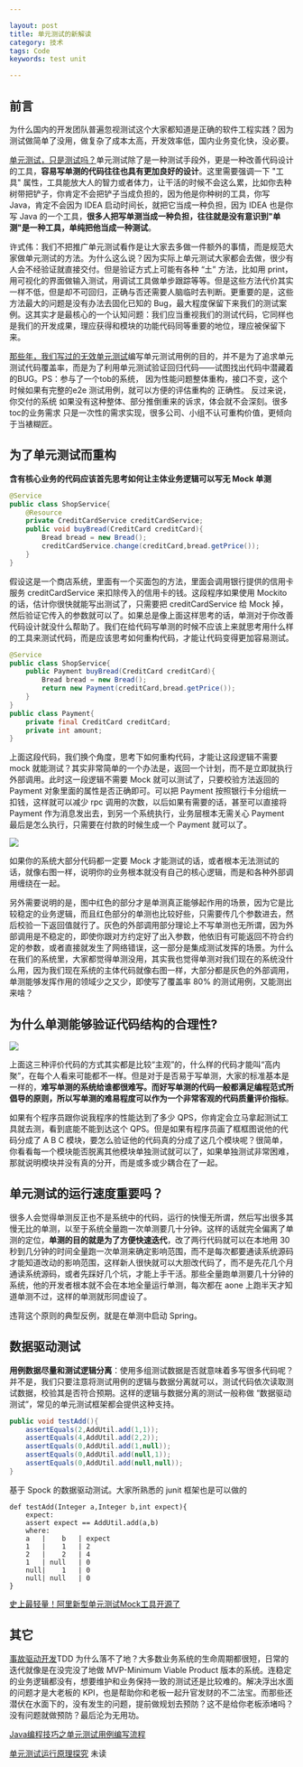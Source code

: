 ```yaml
---

layout: post
title: 单元测试的新解读
category: 技术
tags: Code
keywords: test unit

---
```


## 前言

为什么国内的开发团队普遍忽视测试这个大家都知道是正确的软件工程实践？因为测试做简单了没用，做复杂了成本太高，开发效率低，国内业务变化快，没必要。

[单元测试，只是测试吗？](https://mp.weixin.qq.com/s/nIntjcrhgLQMiNo0XqPyyg)单元测试除了是一种测试手段外，更是一种改善代码设计的工具，**容易写单测的代码往往也具有更加良好的设计**。这里需要强调一下 "工具" 属性，工具能放大人的智力或者体力，让干活的时候不会这么累，比如你去种树带把铲子，你肯定不会把铲子当成负担的，因为他是你种树的工具，你写 Java，肯定不会因为 IDEA 启动时间长，就把它当成一种负担，因为 IDEA 也是你写 Java 的一个工具，**很多人把写单测当成一种负担，往往就是没有意识到"单测"是一种工具，单纯把他当成一种测试**。

许式伟：我们不把推广单元测试看作是让大家去多做一件额外的事情，而是规范大家做单元测试的方法。为什么这么说？因为实际上单元测试大家都会去做，很少有人会不经验证就直接交付。但是验证方式上可能有各种 “土” 方法，比如用 print，用可视化的界面做输入测试，用调试工具做单步跟踪等等。但是这些方法代价其实一样不低，但是却不可回归，正确与否还需要人脑临时去判断。更重要的是，这些方法最大的问题是没有办法去固化已知的 Bug，最大程度保留下来我们的测试案例。这其实才是最核心的一个认知问题：我们应当重视我们的测试代码，它同样也是我们的开发成果，理应获得和模块的功能代码同等重要的地位，理应被保留下来。

[那些年，我们写过的无效单元测试](https://mp.weixin.qq.com/s/R4ZKWcB4TMFAiQlnIRqNeQ)编写单元测试用例的目的，并不是为了追求单元测试代码覆盖率，而是为了利用单元测试验证回归代码——试图找出代码中潜藏着的BUG。PS：参与了一个tob的系统， 因为性能问题整体重构，接口不变，这个时候如果有完整的e2e 测试用例，就可以方便的评估重构的 正确性。 反过来说，你交付的系统 如果没有这种整体、部分推倒重来的诉求，体会就不会深刻。很多toc的业务需求 只是一次性的需求实现，很多公司、小组不认可重构价值，更倾向于当裱糊匠。 

## 为了单元测试而重构

**含有核心业务的代码应该首先思考如何让主体业务逻辑可以写无 Mock 单测**

```java
@Service
public class ShopService{
    @Resource
    private CreditCardService creditCardService;
    public void buyBread(CreditCard creditCard){
        Bread bread = new Bread();
        creditCardService.change(creditCard,bread.getPrice());
    }
}
```

假设这是一个商店系统，里面有一个买面包的方法，里面会调用银行提供的信用卡服务 creditCardService 来扣除传入的信用卡的钱。这段程序如果使用 Mockito 的话，估计你很快就能写出测试了，只需要把 creditCardService 给 Mock 掉，然后验证它传入的参数就可以了。如果总是像上面这样思考的话，单测对于你改善代码设计就没什么帮助了。我们在给代码写单测的时候不应该上来就思考用什么样的工具来测试代码，而是应该思考如何重构代码，才能让代码变得更加容易测试。

```java
@Service
public class ShopService{
    public Payment buyBread(CreditCard creditCard){
        Bread bread = new Bread();
        return new Payment(creditCard,bread.getPrice());
    }
}
public class Payment{
    private final CreditCard creditCard;
    private int amount;
}
```

上面这段代码，我们换个角度，思考下如何重构代码，才能让这段逻辑不需要 mock 就能测试？其实非常简单的一个办法是，返回一个计划，而不是立即就执行外部调用。此时这一段逻辑不需要 Mock 就可以测试了，只要校验方法返回的 Payment 对象里面的属性是否正确即可。可以把 Payment 按照银行卡分组统一扣钱，这样就可以减少 rpc 调用的次数，以后如果有需要的话，甚至可以直接将 Payment 作为消息发出去，到另一个系统执行，业务层根本无需关心 Payment 最后是怎么执行，只需要在付款的时候生成一个 Payment 就可以了。

![](/public/upload/java/business_and_mock.png)

如果你的系统大部分代码都一定要 Mock 才能测试的话，或者根本无法测试的话，就像右图一样，说明你的业务根本就没有自己的核心逻辑，而是和各种外部调用缠绕在一起。

另外需要说明的是，图中红色的部分才是单测真正能够起作用的场景，因为它是比较稳定的业务逻辑，而且红色部分的单测也比较好些，只需要传几个参数进去，然后校验一下返回值就行了。灰色的外部调用部分理论上不写单测也无所谓，因为外部调用是不稳定的，即使你跟对方约定好了出入参数，他依旧有可能返回不符合约定的参数，或者直接就发生了网络错误，这一部分是集成测试发挥的场景。为什么在我们的系统里，大家都觉得单测没用，其实我也觉得单测对我们现在的系统没什么用，因为我们现在系统的主体代码就像右图一样，大部分都是灰色的外部调用，单测能够发挥作用的领域少之又少，即使写了覆盖率 80% 的测试用例，又能测出来啥？

## 为什么单测能够验证代码结构的合理性?

![](/public/upload/java/code_structure_and_test.png)

上面这三种评价代码的方式其实都是比较“主观”的，什么样的代码才能叫“高内聚”，在每个人看来可能都不一样。但是对于是否易于写单测，大家的标准基本是一样的，**难写单测的系统给谁都很难写。而好写单测的代码一般都满足编程范式所倡导的原则，所以写单测的难易程度可以作为一个非常客观的代码质量评价指标**。

如果有个程序员跟你说我程序的性能达到了多少 QPS，你肯定会立马拿起测试工具就去测，看到底能不能到达这个 QPS。但是如果有程序员画了框框图说他的代码分成了 A B C 模块，要怎么验证他的代码真的分成了这几个模块呢？很简单，你看看每一个模块能否脱离其他模块单独测试就可以了，如果单独测试非常困难，那就说明模块并没有真的分开，而是或多或少耦合在了一起。

## 单元测试的运行速度重要吗？

很多人会觉得单测反正也不是系统中的代码，运行的快慢无所谓，然后写出很多其慢无比的单测，以至于系统全量跑一次单测要几十分钟。这样的话就完全偏离了单测的定位，**单测的目的就是为了方便快速迭代**，改了两行代码就可以在本地用 30 秒到几分钟的时间全量跑一次单测来确定影响范围，而不是每次都要通读系统源码才能知道改动的影响范围，这样新人很快就可以大胆改代码了，而不是先花几个月通读系统源码，或者先踩好几个坑，才能上手干活。那些全量跑单测要几十分钟的系统，他的开发者根本就不会在本地全量运行单测，每次都在 aone 上跑半天才知道单测不过，这样的单测就形同虚设了。

违背这个原则的典型反例，就是在单测中启动 Spring。

## 数据驱动测试

**用例数据尽量和测试逻辑分离**：使用多组测试数据是否就意味着多写很多代码呢？并不是，我们只要注意将测试用例的逻辑与数据分离就可以，测试代码依次读取测试数据，校验其是否符合预期。这样的逻辑与数据分离的测试一般称做 “数据驱动测试”，常见的单元测试框架都会提供这种支持。

```java
public void testAdd(){
    assertEquals(2,AddUtil.add(1,1));
    assertEquals(4,AddUtil.add(2,2));
    assertEquals(0,AddUtil.add(1,null));
    assertEquals(0,AddUtil.add(null,1));
    assertEquals(0,AddUtil.add(null,null));
}
```

基于 Spock 的数据驱动测试。大家所熟悉的 junit 框架也是可以做的
```
def testAdd(Integer a,Integer b,int expect){
    expect:
    assert expect == AddUtil.add(a,b)
    where:
    a   |    b   | expect
    1   |    1   | 2
    2   |    2   | 4
    1   | null   | 0
    null|    1   | 0
    null| null   | 0
}
```
[史上最轻量​！阿里新型单元测试Mock工具开源了](https://mp.weixin.qq.com/s/KyU6Eu7mDkZU8FspfSqfMw)

## 其它

[事故驱动开发](https://mp.weixin.qq.com/s/I20sqkvLuWjVoPMaOZXjhw)TDD 为什么落不了地？大多数业务系统的生命周期都很短，日常的迭代就像是在没完没了地做 MVP-Minimum Viable Product 版本的系统。连稳定的业务逻辑都没有，想要维护和业务保持一致的测试还是比较难的。解决浮出水面的问题才是大老板的 KPI，也是帮助你和老板一起升官发财的不二法宝。而那些还潜伏在水面下的，没有发生的问题，提前做规划去预防？这不是给你老板添堵吗？没有问题就做预防？最后沦为无用功。

[Java编程技巧之单元测试用例编写流程](https://mp.weixin.qq.com/s/hX_RIYs-nBnqVwdq5B4rhg)

[单元测试运行原理探究](https://mp.weixin.qq.com/s/vf3URO80irn3-iuAu1AoQA) 未读